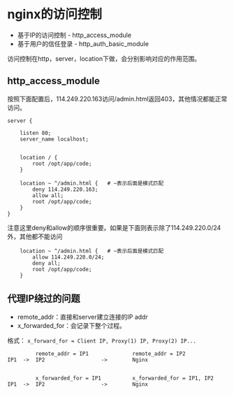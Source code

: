 # nginx的访问控制

- 基于IP的访问控制 - http_access_module
- 基于用户的信任登录 - http_auth_basic_module

访问控制在http，server，location下做，会分别影响对应的作用范围。

## http_access_module

按照下面配置后，114.249.220.163访问/admin.html返回403，其他情况都能正常访问。

```
server {

    listen 80;
    server_name localhost;


    location / {
        root /opt/app/code;
    }

    location ~ ^/admin.html {   # ~表示后面是模式匹配
        deny 114.249.220.163;
        allow all;
        root /opt/app/code;
    }
}
```

注意这里deny和allow的顺序很重要。如果是下面则表示除了114.249.220.0/24外，其他都不能访问

```
    location ~ ^/admin.html {   # ~表示后面是模式匹配
        allow 114.249.220.0/24;
        deny all;
        root /opt/app/code;
    }
```

## 代理IP绕过的问题

- remote_addr：直接和server建立连接的IP addr
- x_forwarded_for：会记录下整个过程。

格式：
`x_forward_for = Client IP, Proxy(1) IP, Proxy(2) IP...`

```
         remote_addr = IP1              remote_addr = IP2
IP1  ->  IP2                  ->        Nginx


         x_forwarded_for = IP1          x_forwarded_for = IP1, IP2
IP1  ->  IP2                  ->        Nginx
```
